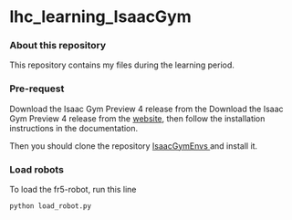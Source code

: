 # lhc_learning_IsaacGym
### About this repository

This repository contains my files during the learning period.


### Pre-request

Download the Isaac Gym Preview 4 release from the Download the Isaac Gym Preview 4 release from the [website](https://developer.nvidia.com/isaac-gym), then follow the installation instructions in the documentation. 

Then you should clone the repository [IsaacGymEnvs ](https://github.com/isaac-sim/IsaacGymEnvs) and install it.

### Load robots

To load the fr5-robot, run this line
```bash
python load_robot.py
```
